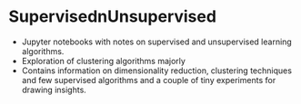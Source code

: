 # SupervisednUnsupervised

- Jupyter notebooks with notes on supervised and unsupervised learning algorithms.
- Exploration of clustering algorithms majorly
- Contains information on dimensionality reduction, clustering techniques and few supervised algorithms and a couple of tiny experiments for drawing insights.
